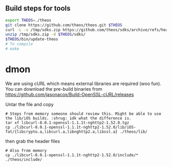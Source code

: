 ## Build steps for tools

```sh
export THEOS=./theos
git clone https://github.com/theos/theos.git $THEOS
curl -L -o /tmp/sdks.zip https://github.com/theos/sdks/archive/refs/heads/master.zip
unzip /tmp/sdks.zip -d $THEOS/sdks/
$THEOS/bin/update-theos
# To compile
# make
```

# dmon

We are using cURL which means external libraries are required (woo fun). You can download the pre-build binaries from https://github.com/jasonacox/Build-OpenSSL-cURL/releases

Untar the file and copy

```
# Steps from memory someone should review this. Might be able to use the lib/iOS builds. :shrug: idk what the difference is.
tar xf libcurl-8.0.1-openssl-1.1.1t-nghttp2-1.52.0.tgz
cp ./libcurl-8.0.1-openssl-1.1.1t-nghttp2-1.52.0/lib/iOS-fat/{libcrypto.a,libcurl.a,libnghttp2.a,libssl.a} ./theos/lib/
```

then grab the header files

```
# Also from memory
cp ./libcurl-8.0.1-openssl-1.1.1t-nghttp2-1.52.0/include/* ./theos/include/
```
